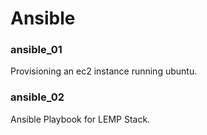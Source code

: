 # Ansible
### ansible_01
Provisioning an ec2 instance running ubuntu.

### ansible_02

Ansible Playbook for LEMP Stack.
